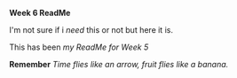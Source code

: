 **Week 6 ReadMe**

I'm not sure if i *need* this or not but here it is.

This has been *my ReadMe for Week 5*

**Remember** *Time flies like an arrow, fruit flies like a banana.*
